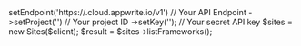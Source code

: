 <?php

use Appwrite\Client;
use Appwrite\Services\Sites;

$client = (new Client())
    ->setEndpoint('https://<REGION>.cloud.appwrite.io/v1') // Your API Endpoint
    ->setProject('<YOUR_PROJECT_ID>') // Your project ID
    ->setKey('<YOUR_API_KEY>'); // Your secret API key

$sites = new Sites($client);

$result = $sites->listFrameworks();

